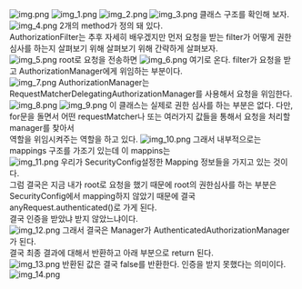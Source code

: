 ![img.png](img.png)
![img_1.png](img_1.png)
![img_2.png](img_2.png)
![img_3.png](img_3.png)
클래스 구조를 확인해 보자. <br>
![img_4.png](img_4.png)
2개의 method가 정의 돼 있다. <br>
AuthorizationFilter는 추후 자세히 배우겠지만 먼저 요청을 받는 filter가 어떻게 권한 심사를 하는지 살펴보기 위해 살펴보기 위해 간략하게 살펴보자. <br>
![img_5.png](img_5.png)
root로 요청을 전송하면
![img_6.png](img_6.png)
여기로 온다. filter가 요청을 받고 AuthorizationManager에게 위임하는 부분이다. <br>
![img_7.png](img_7.png)
AuthorizationManager는 RequestMatcherDelegatingAuthorizationManager를 사용해서 요청을 위임한다. <br>
![img_8.png](img_8.png)
![img_9.png](img_9.png) 
이 클래스는 실제로 권한 심사를 하는 부분은 없다. 다만, for문을 돌면서 어떤 requestMatcher나 또는 여러가지 값들을 통해서 요청을 처리할 manager를 찾아서 <br>
역할을 위임시켜주는 역할을 하고 있다. 
![img_10.png](img_10.png)
그래서 내부적으로는 mappings 구조를 가조기 있는데 이 mappins는 <br>
![img_11.png](img_11.png)
우리가 SecurityConfig설정한 Mapping 정보들을 가지고 있는 것이다. <br>
그럼 결국은 지금 내가 root로 요청을 했기 때문에 root의 권한심사를 하는 부분은 SecurityConfig에서 mapping하지 않았기 때문에 결국 anyRequest.authenticated()로 가게 된다. <br>
결국 인증을 받았냐 받지 않았느냐이다. <br>
![img_12.png](img_12.png)
그래서 결국은 Manager가 AuthenticatedAuthorizationManager가 된다. <br>
결국 최종 결과에 대해서 반환하고 아래 부분으로 return 된다.<br>
![img_13.png](img_13.png)
반환된 값은 결국 false를 반환한다. 인증을 받지 못했다는 의미이다. <br>
![img_14.png](img_14.png)



